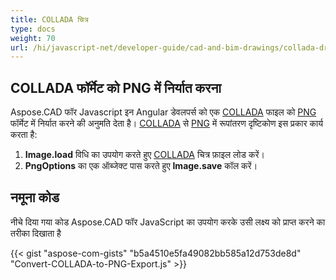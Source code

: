 ```yaml
---
title: COLLADA चित्र
type: docs
weight: 70
url: /hi/javascript-net/developer-guide/cad-and-bim-drawings/collada-drawings/
---
```


## **COLLADA फॉर्मेट को PNG में निर्यात करना**

Aspose.CAD फॉर Javascript इन Angular डेवलपर्स को एक [COLLADA](https://docs.fileformat.com/3d/dae/) फाइल को [PNG](https://docs.fileformat.com/image/png/) फॉर्मेट में निर्यात करने की अनुमति देता है।
[COLLADA](https://docs.fileformat.com/3d/dae/) से [PNG](https://docs.fileformat.com/image/png/) में रूपांतरण दृष्टिकोण इस प्रकार कार्य करता है:

1. **Image.load** विधि का उपयोग करते हुए [COLLADA](https://docs.fileformat.com/3d/dae/) चित्र फ़ाइल लोड करें।
1. **PngOptions** का एक ऑब्जेक्ट पास करते हुए **Image.save** कॉल करें।

## नमूना कोड

नीचे दिया गया कोड Aspose.CAD फॉर JavaScript का उपयोग करके उसी लक्ष्य को प्राप्त करने का तरीका दिखाता है

{{< gist "aspose-com-gists" "b5a4510e5fa49082bb585a12d753de8d" "Convert-COLLADA-to-PNG-Export.js" >}}
